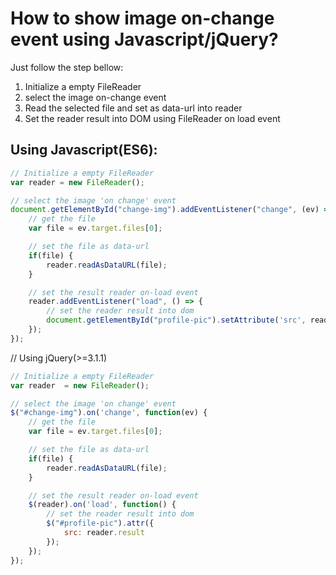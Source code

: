 # How to show image on-change event using Javascript/jQuery?
Just follow the step bellow:
1.  Initialize a empty FileReader
2.  select the image on-change event
3.  Read the selected file and set as data-url into reader
4.  Set the reader result into DOM using FileReader on load event

## Using Javascript(ES6):
```javascript
// Initialize a empty FileReader
var reader = new FileReader();

// select the image 'on change' event
document.getElementById("change-img").addEventListener("change", (ev) => {
    // get the file
	var file = ev.target.files[0];

    // set the file as data-url
	if(file) {
		reader.readAsDataURL(file);
	}

    // set the result reader on-load event
	reader.addEventListener("load", () => {
        // set the reader result into dom
		document.getElementById("profile-pic").setAttribute('src', reader.result);
	});
});
```

// Using jQuery(>=3.1.1)
```javascript
// Initialize a empty FileReader
var reader  = new FileReader();

// select the image 'on change' event
$("#change-img").on('change', function(ev) {
    // get the file
    var file = ev.target.files[0];

    // set the file as data-url
    if(file) {
        reader.readAsDataURL(file);
    }

    // set the result reader on-load event
    $(reader).on('load', function() {
        // set the reader result into dom
        $("#profile-pic").attr({
            src: reader.result
        });
    });
});
```
